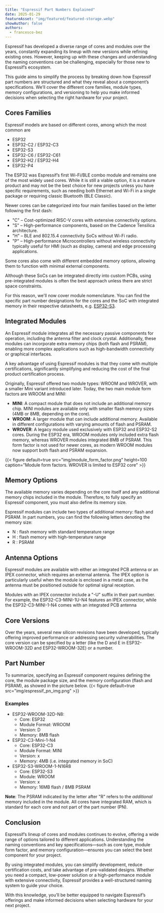 ```yaml
---
title: "Espressif Part Numbers Explained"
date: 2025-01-29
featureAsset: "img/featured/featured-storage.webp"
showAuthor: false
authors:
  - francesco-bez 
---
```


Espressif has developed a diverse range of cores and modules over the years, constantly expanding its lineup with new versions while refining existing ones. However, keeping up with these changes and understanding the naming conventions can be challenging, especially for those new to Espressif’s ecosystem.

This guide aims to simplify the process by breaking down how Espressif part numbers are structured and what they reveal about a component’s specifications. We’ll cover the different core families, module types, memory configurations, and versioning to help you make informed decisions when selecting the right hardware for your project.

## Cores Families

Espressif models are based on different cores, among which the most common are

- ESP32
- ESP32-C2 / ESP32-C3
- ESP32-S3
- ESP32-C6 / ESP32-C61
- ESP32-H2 / ESP32-H4
- ESP32-P4

The ESP32 was Espressif’s first Wi-Fi/BLE combo module and remains one of the most widely used cores. While it is still a viable option, it is a mature product and may not be the best choice for new projects unless you have specific requirements, such as needing both Ethernet and Wi-Fi in a single package or requiring classic Bluetooth (BLE Classic).

Newer cores can be categorized into four main families based on the letter following the first dash:

- "C" – Cost-optimized RISC-V cores with extensive connectivity options.
- "S" – High-performance components, based on the Cadence Tensilica architecture.
- "H" – BLE and 802.15.4 connectivity SoCs without Wi-Fi radio.
- "P" – High-performance Microcontrollers without wireless connectivity typically useful for HMI (such as display, camera) and edge processing applications.

Some cores also come with different embedded memory options, allowing them to function with minimal external components.

Although these SoCs can be integrated directly into custom PCBs, using pre-integrated modules is often the best approach unless there are strict space constraints.


For this reason, we'll now cover module nomenclature. You can find the specific part number designations for the cores and the SoC with integrated memory in their respective datasheets, e.g. [ESP32-S3](https://www.espressif.com/sites/default/files/documentation/esp32-s3_datasheet_en.pdf#page=13).

## Integrated Modules

An Espressif module integrates all the necessary passive components for operation, including the antenna filter and clock crystal. Additionally, these modules can incorporate extra memory chips (both flash and PSRAM), enabling more complex applications such as high-bandwidth connectivity or graphical interfaces.

A key advantage of using Espressif modules is that they come with multiple certifications, significantly simplifying and reducing the cost of the final product certification process.

Originally, Espressif offered two module types: WROOM and WROVER, with a smaller Mini variant introduced later. Today, the two main module form factors are WROOM and MINI:

- __MINI__: A compact module that does not include an additional memory chip. MINI modules are available only with smaller flash memory sizes (4MB or 8MB, depending on the core).
- __WROOM__: A larger module that can include additional memory. Available in different configurations with varying amounts of flash and PSRAM.
- __WROVER__: A legacy module used exclusively with ESP32 and ESP32-S2 cores. During the ESP32 era, WROOM modules only included extra flash memory, whereas WROVER modules integrated 8MB of PSRAM. This form factor is not used for newer cores, as modern WROOM modules now support both flash and PSRAM expansion.

{{< figure
    default=true
    src="img/module_form_factor.png"
    height=100
    caption="Module form factors. WROVER is limited to ESP32 core"
    >}}

## Memory Options

The available memory varies depending on the core itself and any additional memory chips included in the module. Therefore, to fully specify an Espressif component, you must also define its memory size.

Espressif modules can include two types of additional memory: flash and PSRAM. In part numbers, you can find the following letters denoting the memory size:
* N : flash memory with standard temperature range
* H : flash memory with high-temperature range 
* R : PSRAM 

## Antenna Options

Espressif modules are available with either an integrated PCB antenna or an IPEX connector, which requires an external antenna. The IPEX option is particularly useful when the module is enclosed in a metal case, as the antenna must be positioned outside for optimal signal reception.

Modules with an IPEX connector include a "-U" suffix in their part number. For example, the ESP32-C3-MINI-1U-N4 features an IPEX connector, while the ESP32-C3-MINI-1-N4 comes with an integrated PCB antenna

## Core Versions

Over the years, several new silicon revisions have been developed, typically offering improved performance or addressing security vulnerabilities. The core version can be specified by a letter (like the D and E in ESP32-WROOM-32D and ESP32-WROOM-32E) or a number. 


## Part Number

To summarize, specifying an Espressif component requires defining the core, the module package size, and the memory configuration (flash and PSRAM), as showed in the picture below. 
{{< figure
    default=true
    src="img/espressif_pn_img.png"
    >}}

### Examples

- ESP32-WROOM-32D-N8:
	- Core: ESP32
	- Module Format: WROOM
	- Version: D
	- Memory: 8MB flash
- ESP32-C3-Mini-1-N4
	- Core: ESP32-C3
	- Module Format: MINI
	- Version: x
	- Memory: 4MB (i.e. integrated memory in SoC)
- ESP32-S3-WROOM-1-N16R8
	- Core: ESP32-S3
	- Module: WROOM
	- Version: x
	- Memory: 16MB flash / 8MB PSRAM

__Note__: The PSRAM indicated by the letter after "R" refers to the _additional_ memory included in the module. All cores have integrated RAM, which is standard for each core and not part of the part number (PN).

## Conclusion

Espressif’s lineup of cores and modules continues to evolve, offering a wide range of options tailored to different applications. Understanding the naming conventions and key specifications—such as core type, module form factor, and memory configuration—ensures you can select the best component for your project.

By using integrated modules, you can simplify development, reduce certification costs, and take advantage of pre-validated designs. Whether you need a compact, low-power solution or a high-performance module with extensive connectivity, Espressif provides a well-structured naming system to guide your choice.

With this knowledge, you’ll be better equipped to navigate Espressif’s offerings and make informed decisions when selecting hardware for your next project.
